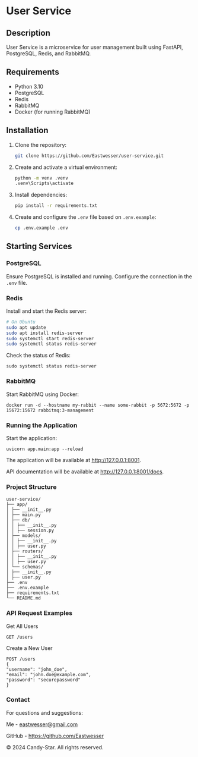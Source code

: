 # User Service

## Description

User Service is a microservice for user management built using FastAPI, PostgreSQL, Redis, and RabbitMQ.

## Requirements

- Python 3.10
- PostgreSQL
- Redis
- RabbitMQ
- Docker (for running RabbitMQ)

## Installation

1. Clone the repository:

    ```sh
    git clone https://github.com/Eastwesser/user-service.git
    ```

2. Create and activate a virtual environment:

    ```sh
    python -m venv .venv
    .venv\Scripts\activate
    ```

3. Install dependencies:

    ```sh
    pip install -r requirements.txt
    ```

4. Create and configure the `.env` file based on `.env.example`:

    ```sh
    cp .env.example .env
    ```

## Starting Services

### PostgreSQL

Ensure PostgreSQL is installed and running. Configure the connection in the `.env` file.

### Redis

Install and start the Redis server:
   ```sh
   # On Ubuntu
   sudo apt update
   sudo apt install redis-server
   sudo systemctl start redis-server
   sudo systemctl status redis-server
   ```

Check the status of Redis:
   ```
   sudo systemctl status redis-server
   ```

### RabbitMQ

Start RabbitMQ using Docker:
   ```
   docker run -d --hostname my-rabbit --name some-rabbit -p 5672:5672 -p 15672:15672 rabbitmq:3-management
   ```

### Running the Application

Start the application:
   ```
   uvicorn app.main:app --reload
   ```

The application will be available at http://127.0.0.1:8001.

API documentation will be available at http://127.0.0.1:8001/docs.

### Project Structure
   ```
   user-service/
   ├── app/
   │ ├── __init__.py
   │ ├── main.py
   │ ├── db/
   │ │ ├── __init__.py
   │ │ ├── session.py
   │ ├── models/
   │ │ ├── __init__.py
   │ │ ├── user.py
   │ ├── routers/
   │ │ ├── __init__.py
   │ │ ├── user.py
   │ └── schemas/
   │ ├── __init__.py
   │ ├── user.py
   ├── .env
   ├── .env.example
   ├── requirements.txt
   └── README.md
   ```

### API Request Examples

Get All Users
   ```
   GET /users
   ```
Create a New User
   ```
   POST /users
   {
   "username": "john_doe",
   "email": "john.doe@example.com",
   "password": "securepassword"
   }
   ```

### Contact

For questions and suggestions:

Me - eastwesser@gmail.com

GitHub - https://github.com/Eastwesser

© 2024 Candy-Star. All rights reserved.
